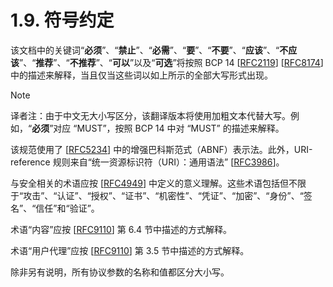 # 1.9. 符号约定

该文档中的关键词“**必须**”、“**禁止**”、“**必需**”、“**要**”、“**不要**”、“**应该**”、“**不应该**”、“**推荐**”、“**不推荐**”、“**可以**”以及“**可选**”将按照 BCP 14 [[RFC2119](https://www.rfc-editor.org/info/rfc2119)] [[RFC8174](https://www.rfc-editor.org/info/rfc8174)] 中的描述来解释，当且仅当这些词以如上所示的全部大写形式出现。

> [!NOTE]
>
> 译者注：由于中文无大小写区分，该翻译版本将使用加粗文本代替大写。例如，“**必须**”对应 “MUST”，按照 BCP 14 中对 “MUST” 的描述来解释。

该规范使用了 [[RFC5234](https://www.rfc-editor.org/info/rfc5234)] 中的增强巴科斯范式（ABNF）表示法。此外，URI-reference 规则来自“统一资源标识符（URI）：通用语法” [[RFC3986](https://www.rfc-editor.org/info/rfc3986)]。

与安全相关的术语应按 [[RFC4949](https://www.rfc-editor.org/info/rfc4949)] 中定义的意义理解。这些术语包括但不限于“攻击”、“认证”、“授权”、“证书”、“机密性”、“凭证”、“加密”、“身份”、“签名”、“信任”和“验证”。

术语“内容”应按 [[RFC9110](https://www.rfc-editor.org/info/rfc9110)] 第 6.4 节中描述的方式解释。

术语“用户代理”应按 [[RFC9110](https://www.rfc-editor.org/info/rfc9110)] 第 3.5 节中描述的方式解释。

除非另有说明，所有协议参数的名称和值都区分大小写。
